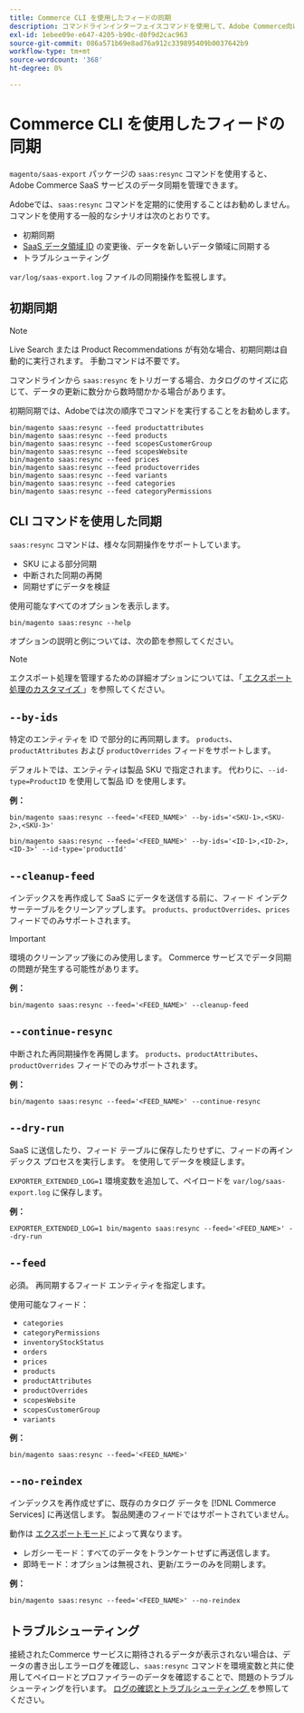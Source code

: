 ```yaml
---
title: Commerce CLI を使用したフィードの同期
description: コマンドラインインターフェイスコマンドを使用して、Adobe Commerce向け SaaS サービスのフィードとプロセス  [!DNL data export extension]  管理する方法について説明します。
exl-id: 1ebee09e-e647-4205-b90c-d0f9d2cac963
source-git-commit: 086a571b69e8ad76a912c339895409b0037642b9
workflow-type: tm+mt
source-wordcount: '368'
ht-degree: 0%

---
```


# Commerce CLI を使用したフィードの同期

`magento/saas-export` パッケージの `saas:resync` コマンドを使用すると、Adobe Commerce SaaS サービスのデータ同期を管理できます。

Adobeでは、`saas:resync` コマンドを定期的に使用することはお勧めしません。 コマンドを使用する一般的なシナリオは次のとおりです。

- 初期同期
- [SaaS データ領域 ID](https://experienceleague.adobe.com/en/docs/commerce-admin/config/services/saas) の変更後、データを新しいデータ領域に同期する
- トラブルシューティング

`var/log/saas-export.log` ファイルの同期操作を監視します。

## 初期同期

>[!NOTE]
>
>Live Search または Product Recommendations が有効な場合、初期同期は自動的に実行されます。 手動コマンドは不要です。

コマンドラインから `saas:resync` をトリガーする場合、カタログのサイズに応じて、データの更新に数分から数時間かかる場合があります。

初期同期では、Adobeでは次の順序でコマンドを実行することをお勧めします。

```shell
bin/magento saas:resync --feed productattributes
bin/magento saas:resync --feed products
bin/magento saas:resync --feed scopesCustomerGroup
bin/magento saas:resync --feed scopesWebsite
bin/magento saas:resync --feed prices
bin/magento saas:resync --feed productoverrides
bin/magento saas:resync --feed variants
bin/magento saas:resync --feed categories
bin/magento saas:resync --feed categoryPermissions
```

## CLI コマンドを使用した同期

`saas:resync` コマンドは、様々な同期操作をサポートしています。

- SKU による部分同期
- 中断された同期の再開
- 同期せずにデータを検証

使用可能なすべてのオプションを表示します。

```shell
bin/magento saas:resync --help
```

オプションの説明と例については、次の節を参照してください。


>[!NOTE]
>
>エクスポート処理を管理するための詳細オプションについては、「[ エクスポート処理のカスタマイズ ](customize-export-processing.md)」を参照してください。

## `--by-ids`

特定のエンティティを ID で部分的に再同期します。 `products`、`productAttributes` および `productOverrides` フィードをサポートします。

デフォルトでは、エンティティは製品 SKU で指定されます。 代わりに、`--id-type=ProductID` を使用して製品 ID を使用します。

**例：**

```shell
bin/magento saas:resync --feed='<FEED_NAME>' --by-ids='<SKU-1>,<SKU-2>,<SKU-3>'

bin/magento saas:resync --feed='<FEED_NAME>' --by-ids='<ID-1>,<ID-2>,<ID-3>' --id-type='productId'
```

## `--cleanup-feed`

インデックスを再作成して SaaS にデータを送信する前に、フィード インデクサーテーブルをクリーンアップします。 `products`、`productOverrides`、`prices` フィードでのみサポートされます。

>[!IMPORTANT]
>
>環境のクリーンアップ後にのみ使用します。 Commerce サービスでデータ同期の問題が発生する可能性があります。

**例：**

```shell
bin/magento saas:resync --feed='<FEED_NAME>' --cleanup-feed
```

## `--continue-resync`

中断された再同期操作を再開します。 `products`、`productAttributes`、`productOverrides` フィードでのみサポートされます。

**例：**

```shell
bin/magento saas:resync --feed='<FEED_NAME>' --continue-resync
```

## `--dry-run`

SaaS に送信したり、フィード テーブルに保存したりせずに、フィードの再インデックス プロセスを実行します。 を使用してデータを検証します。

`EXPORTER_EXTENDED_LOG=1` 環境変数を追加して、ペイロードを `var/log/saas-export.log` に保存します。

**例：**

```shell
EXPORTER_EXTENDED_LOG=1 bin/magento saas:resync --feed='<FEED_NAME>' --dry-run
```

## `--feed`

必須。 再同期するフィード エンティティを指定します。

使用可能なフィード：

- `categories`
- `categoryPermissions`
- `inventoryStockStatus`
- `orders`
- `prices`
- `products`
- `productAttributes`
- `productOverrides`
- `scopesWebsite`
- `scopesCustomerGroup`
- `variants`

**例：**

```shell
bin/magento saas:resync --feed='<FEED_NAME>'
```

## `--no-reindex`

インデックスを再作成せずに、既存のカタログ データを [!DNL Commerce Services] に再送信します。 製品関連のフィードではサポートされていません。

動作は [ エクスポートモード ](data-synchronization.md#synchronization-modes) によって異なります。

- レガシーモード：すべてのデータをトランケートせずに再送信します。
- 即時モード：オプションは無視され、更新/エラーのみを同期します。

**例：**

```shell
bin/magento saas:resync --feed='<FEED_NAME>' --no-reindex
```

## トラブルシューティング

接続されたCommerce サービスに期待されるデータが表示されない場合は、データの書き出しエラーログを確認し、`saas:resync` コマンドを環境変数と共に使用してペイロードとプロファイラーのデータを確認することで、問題のトラブルシューティングを行います。 [ ログの確認とトラブルシューティング ](troubleshooting-logging.md) を参照してください。

